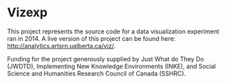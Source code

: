 # Vizexp

This project represents the source code for a data visualization experiment ran in 2014. A live version of this project can be found here: http://analytics.artsrn.ualberta.ca/viz/.

Funding for the project generously supplied by Just What do They Do (JWDTD), Implementing New Knowledge Environments (INKE), and Social Science and Humanities Research Council of Canada (SSHRC).
